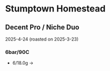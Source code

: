 # Stumptown Homestead

## Decent Pro / Niche Duo

2025-4-24 (roasted on 2025-3-23)

### 6bar/90C

- 6/18.0g ->
